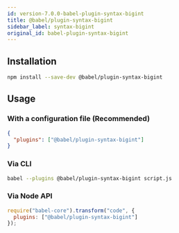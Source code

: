 ```yaml
---
id: version-7.0.0-babel-plugin-syntax-bigint
title: @babel/plugin-syntax-bigint
sidebar_label: syntax-bigint
original_id: babel-plugin-syntax-bigint
---
```



## Installation

```sh
npm install --save-dev @babel/plugin-syntax-bigint
```

## Usage

### With a configuration file (Recommended)

```json
{
  "plugins": ["@babel/plugin-syntax-bigint"]
}
```

### Via CLI

```sh
babel --plugins @babel/plugin-syntax-bigint script.js
```

### Via Node API

```javascript
require("babel-core").transform("code", {
  plugins: ["@babel/plugin-syntax-bigint"]
});
```

